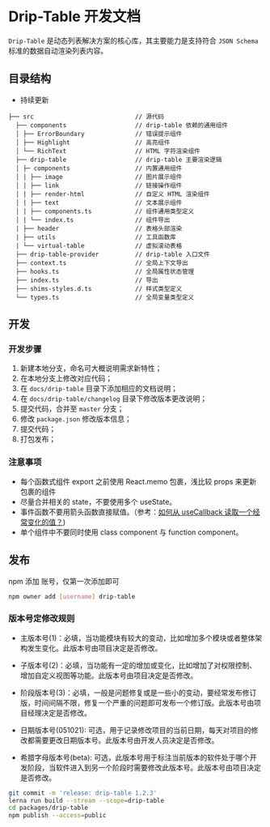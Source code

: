 # Drip-Table 开发文档

`Drip-Table` 是动态列表解决方案的核心库，其主要能力是支持符合 `JSON Schema` 标准的数据自动渲染列表内容。

## 目录结构

- 持续更新

```
├── src                            // 源代码
  ├── components                   // drip-table 依赖的通用组件
  │ ├── ErrorBoundary              // 错误提示组件
  │ ├── Highlight                  // 高亮组件
  │ └── RichText                   // HTML 字符渲染组件
  ├── drip-table                   // drip-table 主要渲染逻辑
  │ ├─ components                  // 内置通用组件
  │ | ├── image                    // 图片展示组件
  │ | ├── link                     // 链接操作组件
  │ | ├── render-html              // 自定义 HTML 渲染组件
  │ | ├── text                     // 文本展示组件
  │ | ├── components.ts            // 组件通用类型定义
  │ | └── index.ts                 // 组件导出
  | ├── header                     // 表格头部渲染
  | ├── utils                      // 工具函数库
  | └── virtual-table              // 虚拟滚动表格
  ├── drip-table-provider          // drip-table 入口文件
  ├── context.ts                   // 全局上下文导出
  ├── hooks.ts                     // 全局属性状态管理
  ├── index.ts                     // 导出
  ├── shims-styles.d.ts            // 样式类型定义
  └── types.ts                     // 全局变量类型定义
```

## 开发

### 开发步骤
1. 新建本地分支，命名可大概说明需求新特性；
2. 在本地分支上修改对应代码；
3. 在 `docs/drip-table` 目录下添加相应的文档说明；
4. 在 `docs/drip-table/changelog` 目录下修改版本更改说明；
5. 提交代码，合并至 `master` 分支；
6. 修改 `package.json` 修改版本信息；
7. 提交代码；
8. 打包发布；

### 注意事项
- 每个函数式组件 export 之前使用 React.memo 包裹，浅比较 props 来更新包裹的组件
- 尽量合并相关的 state，不要使用多个 useState。
- 事件函数不要用箭头函数直接赋值。（参考：[如何从 useCallback 读取一个经常变化的值？](https://react.docschina.org/docs/hooks-faq.html#how-to-read-an-often-changing-value-from-usecallback))
- 单个组件中不要同时使用 class component 与 function component。

## 发布

npm 添加 账号，仅第一次添加即可

```sh
npm owner add [username] drip-table
```

### 版本号定修改规则

- 主版本号(1)：必填，当功能模块有较大的变动，比如增加多个模块或者整体架构发生变化。此版本号由项目决定是否修改。

- 子版本号(2)：必填，当功能有一定的增加或变化，比如增加了对权限控制、增加自定义视图等功能。此版本号由项目决定是否修改。

- 阶段版本号(3)：必填，一般是问题修复或是一些小的变动，要经常发布修订版，时间间隔不限，修复一个严重的问题即可发布一个修订版。此版本号由项目经理决定是否修改。

- 日期版本号(051021): 可选，用于记录修改项目的当前日期，每天对项目的修改都需要更改日期版本号。此版本号由开发人员决定是否修改。

- 希腊字母版本号(beta): 可选，此版本号用于标注当前版本的软件处于哪个开发阶段，当软件进入到另一个阶段时需要修改此版本号。此版本号由项目决定是否修改。


```sh
git commit -m 'release: drip-table 1.2.3'
lerna run build --stream --scope=drip-table
cd packages/drip-table
npm publish --access=public
```
